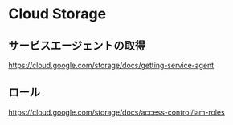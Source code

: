# Cloud Storage

## サービスエージェントの取得

<https://cloud.google.com/storage/docs/getting-service-agent>

## ロール

<https://cloud.google.com/storage/docs/access-control/iam-roles>
